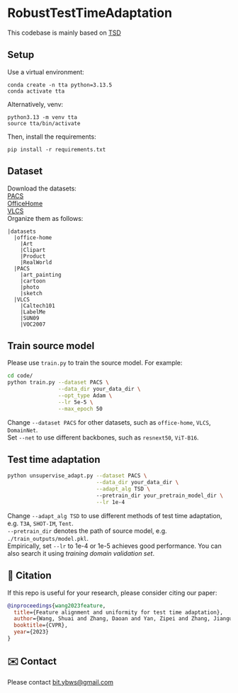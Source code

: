 # RobustTestTimeAdaptation

This codebase is mainly based on [TSD](https://github.com/SakurajimaMaiii/TSD) 
## Setup
Use a virtual environment:
```
conda create -n tta python=3.13.5
conda activate tta
```
Alternatively, venv:
```
python3.13 -m venv tta
source tta/bin/activate
```

Then, install the requirements:
```
pip install -r requirements.txt
```

## Dataset
Download the datasets:  
[PACS](https://drive.google.com/uc?id=1JFr8f805nMUelQWWmfnJR3y4_SYoN5Pd)  
[OfficeHome](https://drive.google.com/uc?id=1uY0pj7oFsjMxRwaD3Sxy0jgel0fsYXLC)  
[VLCS](https://drive.google.com/uc?id=1skwblH1_okBwxWxmRsp9_qi15hyPpxg8)  
Organize them as follows:
```
|datasets
  |office-home
    |Art
    |Clipart
    |Product
    |RealWorld
  |PACS
    |art_painting
    |cartoon
    |photo
    |sketch
  |VLCS
    |Caltech101
    |LabelMe
    |SUN09
    |VOC2007
```
## Train source model
Please use `train.py` to train the source model. For example:
```bash
cd code/
python train.py --dataset PACS \
                --data_dir your_data_dir \
                --opt_type Adam \
                --lr 5e-5 \
                --max_epoch 50
```
Change `--dataset PACS` for other datasets, such as `office-home`, `VLCS`, `DomainNet`.  
Set `--net` to use different backbones, such as `resnext50`, `ViT-B16`.
## Test time adaptation
```bash
python unsupervise_adapt.py --dataset PACS \
                            --data_dir your_data_dir \
                            --adapt_alg TSD \ 
                            --pretrain_dir your_pretrain_model_dir \
                            --lr 1e-4
```
Change `--adapt_alg TSD` to use different methods of test time adaptation, e.g. `T3A`, `SHOT-IM`, `Tent`.  
`--pretrain_dir` denotes the path of source model, e.g. `./train_outputs/model.pkl`.  
Empirically, set `--lr` to 1e-4 or 1e-5 achieves good performance.
You can also search it using _training domain validation set_.
## 📝 Citation
If this repo is useful for your research, please consider citing our paper:
```bibtex
@inproceedings{wang2023feature,
  title={Feature alignment and uniformity for test time adaptation},
  author={Wang, Shuai and Zhang, Daoan and Yan, Zipei and Zhang, Jianguo and Li, Rui},
  booktitle={CVPR},
  year={2023}
}
```
## ✉️ Contact
Please contact bit.ybws@gmail.com

